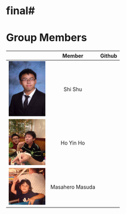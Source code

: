 # final#

# Group Members
|     | **Member** | **Github** |
|-----|:------------:|:------------:|
| <img src="pics/shi_shu.jpg" width="100" height="150" /> |Shi Shu |
| <img src="pics/hoyin_ho.jpg" width="100" height="125" /> |Ho Yin Ho |
| <img src="pics/masahero_masuda.jpg" width="100" height="100" /> |Masahero Masuda |

